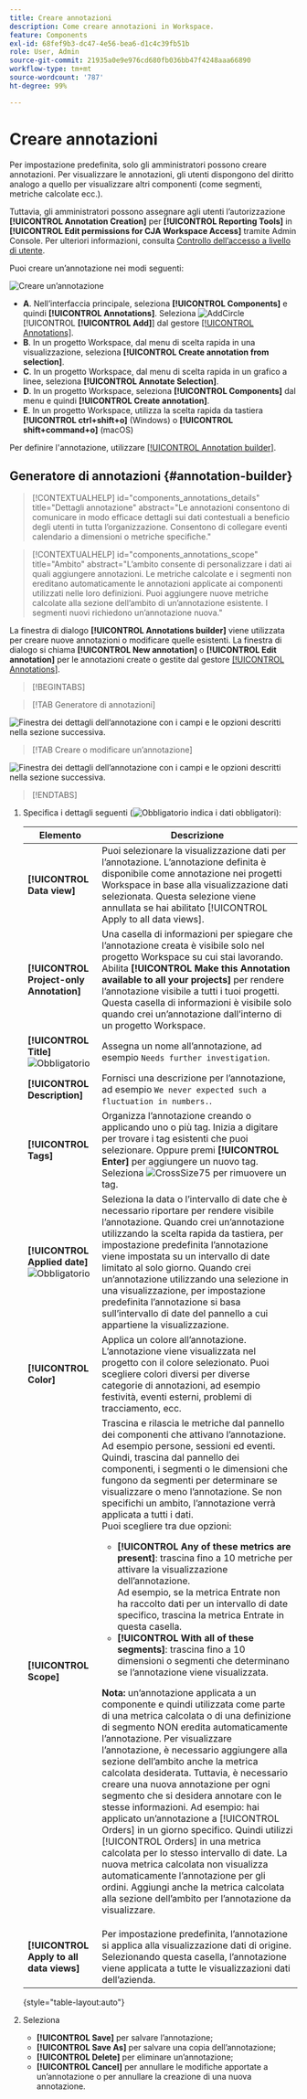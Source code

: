 ```yaml
---
title: Creare annotazioni
description: Come creare annotazioni in Workspace.
feature: Components
exl-id: 68fef9b3-dc47-4e56-bea6-d1c4c39fb51b
role: User, Admin
source-git-commit: 21935a0e9e976cd680fb036bb47f4248aaa66890
workflow-type: tm+mt
source-wordcount: '787'
ht-degree: 99%

---
```


# Creare annotazioni

Per impostazione predefinita, solo gli amministratori possono creare annotazioni. Per visualizzare le annotazioni, gli utenti dispongono del diritto analogo a quello per visualizzare altri componenti (come segmenti, metriche calcolate ecc.).

Tuttavia, gli amministratori possono assegnare agli utenti l’autorizzazione **[!UICONTROL Annotation Creation]** per **[!UICONTROL Reporting Tools]** in **[!UICONTROL Edit permissions for CJA Workspace Access]** tramite Admin Console. Per ulteriori informazioni, consulta [Controllo dell’accesso a livello di utente](/help/technotes/access-control.md#user-level-access).

Puoi creare un’annotazione nei modi seguenti:

![Creare un’annotazione](assets/create-annotation.png)

* **A**. Nell’interfaccia principale, seleziona **[!UICONTROL Components]** e quindi **[!UICONTROL Annotations]**. Seleziona ![AddCircle](/help/assets/icons/AddCircle.svg) [!UICONTROL **[!UICONTROL Add]**] dal gestore [[!UICONTROL Annotations]](/help/components/annotations/manage-annotations.md).
* **B**. In un progetto Workspace, dal menu di scelta rapida in una visualizzazione, seleziona **[!UICONTROL Create annotation from selection]**.
* **C**. In un progetto Workspace, dal menu di scelta rapida in un grafico a linee, seleziona **[!UICONTROL Annotate Selection]**.
* **D**. In un progetto Workspace, seleziona **[!UICONTROL Components]** dal menu e quindi **[!UICONTROL Create annotation]**.
* **E**.  In un progetto Workspace, utilizza la scelta rapida da tastiera **[!UICONTROL ctrl+shift+o]** (Windows) o **[!UICONTROL shift+command+o]** (macOS)

Per definire l&#39;annotazione, utilizzare [[!UICONTROL Annotation builder]](#annotation-builder).

<!-- Should we really mention API here. If so, we can do it all over the place in the docs...
| **Use the [Customer Journey Analytics Annotations API](https://developer.adobe.com/cja-apis/docs/endpoints/annotations/)** | The Customer Journey Analytics Annotations APIs allow you to create, update, or retrieve annotations programmatically through Adobe Developer. These APIs use the same data and methods that Adobe uses inside the product UI. |
-->


## Generatore di annotazioni {#annotation-builder}

<!-- markdownlint-disable MD034 -->

>[!CONTEXTUALHELP]
>id="components_annotations_details"
>title="Dettagli annotazione"
>abstract="Le annotazioni consentono di comunicare in modo efficace dettagli sui dati contestuali a beneficio degli utenti in tutta l’organizzazione. Consentono di collegare eventi calendario a dimensioni o metriche specifiche."

<!-- markdownlint-enable MD034 -->

<!-- markdownlint-disable MD034 -->

>[!CONTEXTUALHELP]
>id="components_annotations_scope"
>title="Ambito"
>abstract="L’ambito consente di personalizzare i dati ai quali aggiungere annotazioni. Le metriche calcolate e i segmenti non ereditano automaticamente le annotazioni applicate ai componenti utilizzati nelle loro definizioni. Puoi aggiungere nuove metriche calcolate alla sezione dell’ambito di un’annotazione esistente. I segmenti nuovi richiedono un’annotazione nuova."

<!-- markdownlint-enable MD034 -->


La finestra di dialogo **[!UICONTROL Annotations builder]** viene utilizzata per creare nuove annotazioni o modificare quelle esistenti. La finestra di dialogo si chiama **[!UICONTROL New annotation]** o **[!UICONTROL Edit annotation]** per le annotazioni create o gestite dal gestore [[!UICONTROL Annotations]](/help/components/annotations/manage-annotations.md).


>[!BEGINTABS]

>[!TAB Generatore di annotazioni]

![Finestra dei dettagli dell’annotazione con i campi e le opzioni descritti nella sezione successiva.](assets/annotation-builder.png)

>[!TAB Creare o modificare un’annotazione]

![Finestra dei dettagli dell’annotazione con i campi e le opzioni descritti nella sezione successiva.](assets/create-edit-annotation.png)

>[!ENDTABS]

1. Specifica i dettagli seguenti (![Obbligatorio](/help/assets/icons/Required.svg) indica i dati obbligatori):

   | Elemento | Descrizione |
   | --- | --- |
   | **[!UICONTROL Data view]** | Puoi selezionare la visualizzazione dati per l’annotazione. L’annotazione definita è disponibile come annotazione nei progetti Workspace in base alla visualizzazione dati selezionata. Questa selezione viene annullata se hai abilitato [!UICONTROL Apply to all data views]. |
   | **[!UICONTROL Project-only Annotation]** | Una casella di informazioni per spiegare che l’annotazione creata è visibile solo nel progetto Workspace su cui stai lavorando. Abilita **[!UICONTROL Make this Annotation available to all your projects]** per rendere l’annotazione visibile a tutti i tuoi progetti. Questa casella di informazioni è visibile solo quando crei un’annotazione dall’interno di un progetto Workspace. |
   | **[!UICONTROL Title]** ![Obbligatorio](/help/assets/icons/Required.svg) | Assegna un nome all’annotazione, ad esempio `Needs further investigation`. |
   | **[!UICONTROL Description]** | Fornisci una descrizione per l’annotazione, ad esempio `We never expected such a fluctuation in numbers.`. |
   | **[!UICONTROL Tags]** | Organizza l’annotazione creando o applicando uno o più tag. Inizia a digitare per trovare i tag esistenti che puoi selezionare. Oppure premi **[!UICONTROL Enter]** per aggiungere un nuovo tag. Seleziona ![CrossSize75](/help/assets/icons/CrossSize75.svg) per rimuovere un tag. |
   | **[!UICONTROL Applied date]** ![Obbligatorio](/help/assets/icons/Required.svg) | Seleziona la data o l’intervallo di date che è necessario riportare per rendere visibile l’annotazione. Quando crei un’annotazione utilizzando la scelta rapida da tastiera, per impostazione predefinita l’annotazione viene impostata su un intervallo di date limitato al solo giorno. Quando crei un’annotazione utilizzando una selezione in una visualizzazione, per impostazione predefinita l’annotazione si basa sull’intervallo di date del pannello a cui appartiene la visualizzazione. |
   | **[!UICONTROL Color]** | Applica un colore all’annotazione. L’annotazione viene visualizzata nel progetto con il colore selezionato. Puoi scegliere colori diversi per diverse categorie di annotazioni, ad esempio festività, eventi esterni, problemi di tracciamento, ecc. |
   | **[!UICONTROL Scope]** | Trascina e rilascia le metriche dal pannello dei componenti che attivano l’annotazione. Ad esempio persone, sessioni ed eventi. Quindi, trascina dal pannello dei componenti, i segmenti o le dimensioni che fungono da segmenti per determinare se visualizzare o meno l’annotazione. Se non specifichi un ambito, l’annotazione verrà applicata a tutti i dati. <br/>Puoi scegliere tra due opzioni:<ul><li>**[!UICONTROL Any of these metrics are present]**: trascina fino a 10 metriche per attivare la visualizzazione dell’annotazione.<br/>Ad esempio, se la metrica Entrate non ha raccolto dati per un intervallo di date specifico, trascina la metrica Entrate in questa casella.</li><li>**[!UICONTROL With all of these segments]**: trascina fino a 10 dimensioni o segmenti che determinano se l’annotazione viene visualizzata.</li></ul><p><p>**Nota:** un’annotazione applicata a un componente e quindi utilizzata come parte di una metrica calcolata o di una definizione di segmento NON eredita automaticamente l’annotazione. Per visualizzare l’annotazione, è necessario aggiungere alla sezione dell’ambito anche la metrica calcolata desiderata. Tuttavia, è necessario creare una nuova annotazione per ogni segmento che si desidera annotare con le stesse informazioni. Ad esempio: hai applicato un’annotazione a [!UICONTROL Orders] in un giorno specifico. Quindi utilizzi [!UICONTROL Orders] in una metrica calcolata per lo stesso intervallo di date. La nuova metrica calcolata non visualizza automaticamente l’annotazione per gli ordini. Aggiungi anche la metrica calcolata alla sezione dell’ambito per l’annotazione da visualizzare. |
   | **[!UICONTROL Apply to all data views]** | Per impostazione predefinita, l’annotazione si applica alla visualizzazione dati di origine. Selezionando questa casella, l’annotazione viene applicata a tutte le visualizzazioni dati dell’azienda. |

   {style="table-layout:auto"}

1. Seleziona
   * **[!UICONTROL Save]** per salvare l’annotazione;
   * **[!UICONTROL Save As]** per salvare una copia dell’annotazione;
   * **[!UICONTROL Delete]** per eliminare un’annotazione;
   * **[!UICONTROL Cancel]** per annullare le modifiche apportate a un’annotazione o per annullare la creazione di una nuova annotazione.
